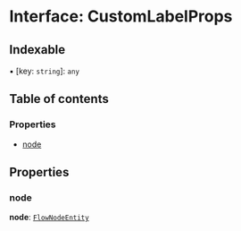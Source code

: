 # Interface: CustomLabelProps

## Indexable

▪ \[key: `string`]: `any`

## Table of contents

### Properties

* [node](/en/auto-docs/free-layout-editor/interfaces/CustomLabelProps.md#node)

## Properties

### node

**node**: [`FlowNodeEntity`](/en/auto-docs/free-layout-editor/classes/FlowNodeEntity-1.md)
